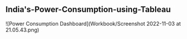 ## India's-Power-Consumption-using-Tableau

![Power Consumption Dashboard](Workbook/Screenshot 2022-11-03 at 21.05.43.png)
